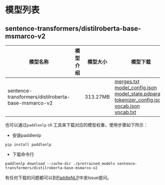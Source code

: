 #  模型列表

## sentence-transformers/distilroberta-base-msmarco-v2

| 模型名称 | 模型介绍 | 模型大小  | 模型下载 |
| --- | --- | --- | --- |
|sentence-transformers/distilroberta-base-msmarco-v2|  | 313.27MB | [merges.txt](https://bj.bcebos.com/paddlenlp/models/community/sentence-transformers/distilroberta-base-msmarco-v2/merges.txt)<br>[model_config.json](https://bj.bcebos.com/paddlenlp/models/community/sentence-transformers/distilroberta-base-msmarco-v2/model_config.json)<br>[model_state.pdparams](https://bj.bcebos.com/paddlenlp/models/community/sentence-transformers/distilroberta-base-msmarco-v2/model_state.pdparams)<br>[tokenizer_config.json](https://bj.bcebos.com/paddlenlp/models/community/sentence-transformers/distilroberta-base-msmarco-v2/tokenizer_config.json)<br>[vocab.json](https://bj.bcebos.com/paddlenlp/models/community/sentence-transformers/distilroberta-base-msmarco-v2/vocab.json)<br>[vocab.txt](https://bj.bcebos.com/paddlenlp/models/community/sentence-transformers/distilroberta-base-msmarco-v2/vocab.txt) |

也可以通过`paddlenlp` cli 工具来下载对应的模型权重，使用步骤如下所示：

* 安装paddlenlp

```shell
pip install paddlenlp
```

* 下载命令行

```shell
paddlenlp download --cache-dir ./pretrained_models sentence-transformers/distilroberta-base-msmarco-v2
```

有任何下载的问题都可以到[PaddleNLP](https://github.com/PaddlePaddle/PaddleNLP)中发Issue提问。